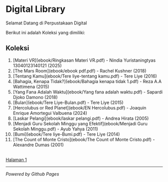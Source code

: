 #  Digital Library

Selamat Datang di Perpustakaan Digital

Berikut ini adalah Koleksi yang dimiliki:

## Koleksi
1. [Materi VR](ebook/Ringkasan Materi VR.pdf) - Nindia Yuristaningtyas 13040123140121 (2025)
2. [The Mars Room](ebook/ebook pdf.pdf) - Rachel Kushner (2018)
3. [Tentang Kamu](ebook/Tere liye-tentang kamu.pdf) - Tere Liye (2016)
4. [Bahagia, Kenapa Tidak?](ebook/Bahagia kenapa tidak 1.pdf) - Reza A.A Wattimena (2015)
5. [Yang Fana Adalah Waktu](ebook/Yang fana adalah waktu.pdf) - Sapardi Djoko Damono (2018)
6. [Bulan](ebook/Tere Liye-Bulan.pdf) - Tere Liye (2015)
7. [Hercolubus or Red Planet](ebook/EN Hercolubus.pdf) - Joaquin Enrique Amortegui Valbuena (2024)
8. [Laskar Pelangi](ebook/laskar pelangi.pdf) - Andrea Hirata (2005)
9. [Menjadi Guru Sekolah Minggu yang Efektif](ebook/Menjadi Guru Sekolah Minggu.pdf) - Ayub Yahya (2011)
10. [Bumi](ebook/Tere liye-Bumi.pdf) - Tere Liye (2014)
11. [The Count of Monte Cristo](ebook/The Count of Monte Cristo.pdf) - Alexandre Dumas (2001)
<br>
<a href="webti/halaman1.html">Halaman 1</a>
 
---
*Powered by Github Pages* 
